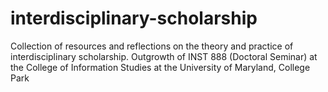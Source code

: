 # interdisciplinary-scholarship
Collection of resources and reflections on the theory and practice of interdisciplinary scholarship. Outgrowth of INST 888 (Doctoral Seminar) at the College of Information Studies at the University of Maryland, College Park
